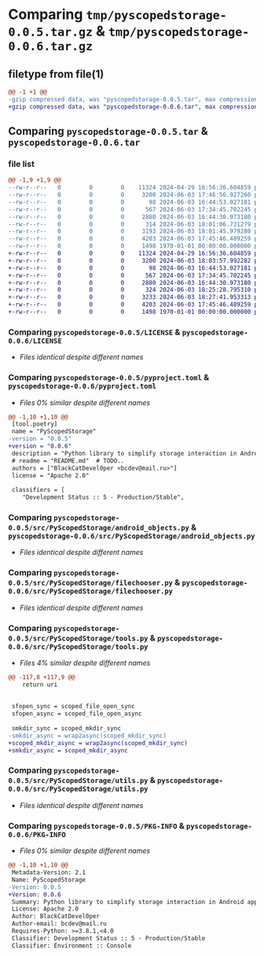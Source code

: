 # Comparing `tmp/pyscopedstorage-0.0.5.tar.gz` & `tmp/pyscopedstorage-0.0.6.tar.gz`

## filetype from file(1)

```diff
@@ -1 +1 @@
-gzip compressed data, was "pyscopedstorage-0.0.5.tar", max compression
+gzip compressed data, was "pyscopedstorage-0.0.6.tar", max compression
```

## Comparing `pyscopedstorage-0.0.5.tar` & `pyscopedstorage-0.0.6.tar`

### file list

```diff
@@ -1,9 +1,9 @@
--rw-r--r--   0        0        0    11324 2024-04-29 16:56:36.604859 pyscopedstorage-0.0.5/LICENSE
--rw-r--r--   0        0        0     3200 2024-06-03 17:46:56.927260 pyscopedstorage-0.0.5/pyproject.toml
--rw-r--r--   0        0        0       98 2024-06-03 16:44:53.027181 pyscopedstorage-0.0.5/src/PyScopedStorage/__init__.py
--rw-r--r--   0        0        0      567 2024-06-03 17:34:45.702245 pyscopedstorage-0.0.5/src/PyScopedStorage/android_objects.py
--rw-r--r--   0        0        0     2880 2024-06-03 16:44:30.973180 pyscopedstorage-0.0.5/src/PyScopedStorage/filechooser.py
--rw-r--r--   0        0        0      314 2024-06-03 18:01:06.731279 pyscopedstorage-0.0.5/src/PyScopedStorage/io.py
--rw-r--r--   0        0        0     3193 2024-06-03 18:01:45.979280 pyscopedstorage-0.0.5/src/PyScopedStorage/tools.py
--rw-r--r--   0        0        0     4203 2024-06-03 17:45:46.489259 pyscopedstorage-0.0.5/src/PyScopedStorage/utils.py
--rw-r--r--   0        0        0     1498 1970-01-01 00:00:00.000000 pyscopedstorage-0.0.5/PKG-INFO
+-rw-r--r--   0        0        0    11324 2024-04-29 16:56:36.604859 pyscopedstorage-0.0.6/LICENSE
+-rw-r--r--   0        0        0     3200 2024-06-03 18:03:57.992282 pyscopedstorage-0.0.6/pyproject.toml
+-rw-r--r--   0        0        0       98 2024-06-03 16:44:53.027181 pyscopedstorage-0.0.6/src/PyScopedStorage/__init__.py
+-rw-r--r--   0        0        0      567 2024-06-03 17:34:45.702245 pyscopedstorage-0.0.6/src/PyScopedStorage/android_objects.py
+-rw-r--r--   0        0        0     2880 2024-06-03 16:44:30.973180 pyscopedstorage-0.0.6/src/PyScopedStorage/filechooser.py
+-rw-r--r--   0        0        0      324 2024-06-03 18:25:28.795310 pyscopedstorage-0.0.6/src/PyScopedStorage/io.py
+-rw-r--r--   0        0        0     3233 2024-06-03 18:27:41.953313 pyscopedstorage-0.0.6/src/PyScopedStorage/tools.py
+-rw-r--r--   0        0        0     4203 2024-06-03 17:45:46.489259 pyscopedstorage-0.0.6/src/PyScopedStorage/utils.py
+-rw-r--r--   0        0        0     1498 1970-01-01 00:00:00.000000 pyscopedstorage-0.0.6/PKG-INFO
```

### Comparing `pyscopedstorage-0.0.5/LICENSE` & `pyscopedstorage-0.0.6/LICENSE`

 * *Files identical despite different names*

### Comparing `pyscopedstorage-0.0.5/pyproject.toml` & `pyscopedstorage-0.0.6/pyproject.toml`

 * *Files 0% similar despite different names*

```diff
@@ -1,10 +1,10 @@
 [tool.poetry]
 name = "PyScopedStorage"
-version = "0.0.5"
+version = "0.0.6"
 description = "Python library to simplify storage interaction in Android apps."
 # readme = "README.md"  # TODO..
 authors = ["BlackCatDevel0per <bcdev@mail.ru>"]
 license = "Apache 2.0"
 
 classifiers = [
 	"Development Status :: 5 - Production/Stable",
```

### Comparing `pyscopedstorage-0.0.5/src/PyScopedStorage/android_objects.py` & `pyscopedstorage-0.0.6/src/PyScopedStorage/android_objects.py`

 * *Files identical despite different names*

### Comparing `pyscopedstorage-0.0.5/src/PyScopedStorage/filechooser.py` & `pyscopedstorage-0.0.6/src/PyScopedStorage/filechooser.py`

 * *Files identical despite different names*

### Comparing `pyscopedstorage-0.0.5/src/PyScopedStorage/tools.py` & `pyscopedstorage-0.0.6/src/PyScopedStorage/tools.py`

 * *Files 4% similar despite different names*

```diff
@@ -117,8 +117,9 @@
 	return uri
 
 
 sfopen_sync = scoped_file_open_sync
 sfopen_async = scoped_file_open_async
 
 smkdir_sync = scoped_mkdir_sync
-smkdir_async = wrap2async(scoped_mkdir_sync)
+scoped_mkdir_async = wrap2async(scoped_mkdir_sync)
+smkdir_async = scoped_mkdir_async
```

### Comparing `pyscopedstorage-0.0.5/src/PyScopedStorage/utils.py` & `pyscopedstorage-0.0.6/src/PyScopedStorage/utils.py`

 * *Files identical despite different names*

### Comparing `pyscopedstorage-0.0.5/PKG-INFO` & `pyscopedstorage-0.0.6/PKG-INFO`

 * *Files 0% similar despite different names*

```diff
@@ -1,10 +1,10 @@
 Metadata-Version: 2.1
 Name: PyScopedStorage
-Version: 0.0.5
+Version: 0.0.6
 Summary: Python library to simplify storage interaction in Android apps.
 License: Apache 2.0
 Author: BlackCatDevel0per
 Author-email: bcdev@mail.ru
 Requires-Python: >=3.8.1,<4.0
 Classifier: Development Status :: 5 - Production/Stable
 Classifier: Environment :: Console
```

